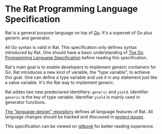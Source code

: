 # The Rat Programming Language Specification #

Rat is a general purpose language on top of [Go](https://golang.org). It's a superset of Go plus generic and generator.

All Go syntax is valid in Rat. This specification only defines syntax introduced by Rat. One should have a basic understanding of [The Go Programming Language Specification](http://golang.org/ref/spec) before reading this specification.

Rat's main goal is to enable developers to implement generic containers for Go. Rat introduces a new kind of variable, the "type variable", to achieve this goal. One can define a type variable and use it in any statement just like a value variable. It's the Rat way to implement generic.

Rat addes two new predeclared identifiers: `generic` and `yield`. Identifier `generic` is the key of type variable. Identifier `yield` is mainly used in generator functions.

[The "language-design" repository](https://github.com/go-rat/language-design) defines all language features of Rat. All language changes should be tracked and discussed in [project issues](https://github.com/go-rat/language-design/issues).

This specification can be viewed on [gitbook](http://huandu.gitbooks.io/rat/) for better reading experience.
